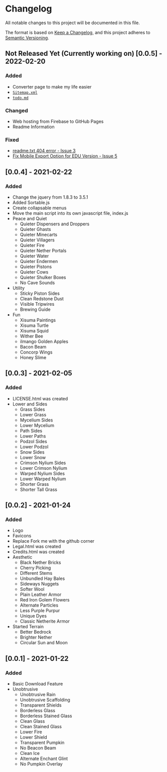 # Changelog
All notable changes to this project will be documented in this file.

The format is based on [Keep a Changelog](https://keepachangelog.com/en/1.0.0/),
and this project adheres to [Semantic Versioning](https://semver.org/spec/v2.0.0.html).

## Not Released Yet (Currently working on) [0.0.5] - 2022-02-20
### Added
- Converter page to make my life easier
- [`Sitemap.xml`](sitemap.xml)
- [`todo.md`](todo.md)

### Changed
- Web hosting from Firebase to GitHub Pages
- Readme Information

### Fixed
- [readme.txt 404 error - Issue 3](https://github.com/PiSaucer/VanillaTweaksBedrock/issues/3)
- [Fix Mobile Export Option for EDU Version - Issue 5](https://github.com/PiSaucer/VanillaTweaksBedrock/issues/5)

## [0.0.4] - 2021-02-22
### Added
- Change the jquery from 1.8.3 to 3.5.1
- Added Sortable.js
- Create collapsable menus
- Move the main script into its own javascript file, index.js
- Peace and Quiet
    - Quieter Dispensers and Droppers
    - Quieter Ghasts
    - Quieter Minecarts
    - Quieter Villagers
    - Quieter Fire
    - Quieter Nether Portals
    - Quieter Water
    - Quieter Endermen
    - Quieter Pistons
    - Quieter Cows
    - Quieter Shulker Boxes
    - No Cave Sounds
- Utility
    - Sticky Piston Sides
    - Clean Redstone Dust
    - Visible Tripwires
    - Brewing Guide 
- Fun
    - Xisuma Paintings
    - Xisuma Turtle
    - Xisuma Squid
    - Wither Bee
    - ilmango Golden Apples
    - Bacon Beam
    - Concorp Wings
    - Honey Slime

## [0.0.3] - 2021-02-05
### Added
- LICENSE.html was created
- Lower and Sides
    - Grass Sides
    - Lower Grass
    - Mycelium Sides
    - Lower Mycelium
    - Path Sides
    - Lower Paths
    - Podzol Sides
    - Lower Podzol
    - Snow Sides
    - Lower Snow
    - Crimson Nylium Sides
    - Lower Crimson Nylium
    - Warped Nylium Sides
    - Lower Warped Nylium
    - Shorter Grass
    - Shorter Tall Grass

## [0.0.2] - 2021-01-24
### Added
- Logo
- Favicons
- Replace Fork me with the github corner
- Legal.html was created
- Credits.html was created
- Aesthetic
    - Black Nether Bricks
    - Cherry Picking
    - Different Stems
    - Unbundled Hay Bales
    - Sideways Nuggets
    - Softer Wool
    - Plain Leather Armor
    - Red Iron Golem Flowers
    - Alternate Particles
    - Less Purple Purpur
    - Unique Dyes
    - Classic Netherite Armor
- Started Terrain
    - Better Bedrock
    - Brighter Nether
    - Circular Sun and Moon 

## [0.0.1] - 2021-01-22
### Added
- Basic Download Feature
- Unobtrusive
    -  Unobtrusive Rain
    - Unobtrusive Scaffolding
    - Transparent Shields
    - Borderless Glass
    - Borderless Stained Glass
    - Clean Glass
    - Clean Stained Glass
    - Lower Fire
    - Lower Shield
    - Transparent Pumpkin
    - No Beacon Beam
    - Clean Ice
    - Alternate Enchant Glint
    - No Pumpkin Overlay
